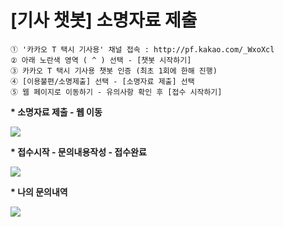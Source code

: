 # [기사 챗봇] 소명자료 제출

```
① '카카오 T 택시 기사용' 채널 접속 : http://pf.kakao.com/_WxoXcl   
② 아래 노란색 영역 ( ^ ) 선택 - [챗봇 시작하기]   
③ 카카오 T 택시 기사용 챗봇 인증 (최초 1회에 한해 진행)   
④ [이용불편/소명제출] 선택 - [소명자료 제출] 선택   
⑤ 웹 페이지로 이동하기 - 유의사항 확인 후 [접수 시작하기]
```

**\* 소명자료 제출 - 웹 이동**

![](https://kakaomobilitysupport.zendesk.com/hc/article_attachments/40395111760409)

**\* 접수시작 - 문의내용작성 - 접수완료**

![](https://kakaomobilitysupport.zendesk.com/hc/article_attachments/40395079918617)

**\* 나의 문의내역**

![](https://kakaomobilitysupport.zendesk.com/hc/article_attachments/40395111771929)
